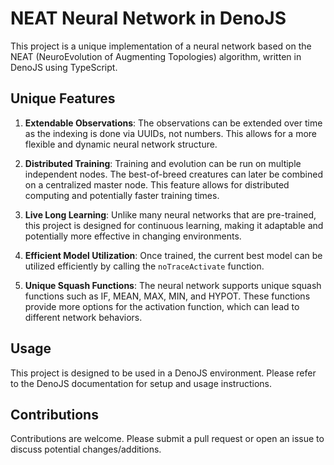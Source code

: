 # NEAT Neural Network in DenoJS

This project is a unique implementation of a neural network based on the NEAT (NeuroEvolution of Augmenting Topologies) algorithm, written in DenoJS using TypeScript.

## Unique Features

1. **Extendable Observations**: The observations can be extended over time as the indexing is done via UUIDs, not numbers. This allows for a more flexible and dynamic neural network structure.

2. **Distributed Training**: Training and evolution can be run on multiple independent nodes. The best-of-breed creatures can later be combined on a centralized master node. This feature allows for distributed computing and potentially faster training times.

3. **Live Long Learning**: Unlike many neural networks that are pre-trained, this project is designed for continuous learning, making it adaptable and potentially more effective in changing environments.

4. **Efficient Model Utilization**: Once trained, the current best model can be utilized efficiently by calling the `noTraceActivate` function.

5. **Unique Squash Functions**: The neural network supports unique squash functions such as IF, MEAN, MAX, MIN, and HYPOT. These functions provide more options for the activation function, which can lead to different network behaviors.

## Usage

This project is designed to be used in a DenoJS environment. Please refer to the DenoJS documentation for setup and usage instructions.

## Contributions

Contributions are welcome. Please submit a pull request or open an issue to discuss potential changes/additions.